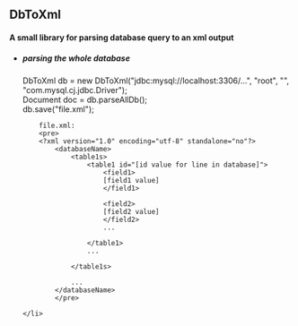 <h2>DbToXml </h2>
<h4> A small library for parsing database query to an xml output </h4>

<ul>
	<li>	
		<h5> parsing the whole database </h5>
		DbToXml db = new DbToXml("jdbc:mysql://localhost:3306/...", "root", "", "com.mysql.cj.jdbc.Driver"); </br>
        Document doc = db.parseAllDb();</br>
        db.save("file.xml");</br>

        file.xml:
        <pre>
        <?xml version="1.0" encoding="utf-8" standalone="no"?>
            <databaseName>
                <table1s>
                    <table1 id="[id value for line in database]">
                        <field1>
                        [field1 value]
                        </field1>

                        <field2>
                        [field2 value]
                        </field2>
                        ...

                    </table1>
                    ...

                </table1s>

                ...
            </databaseName>
            </pre>

	</li>
		
</ul>